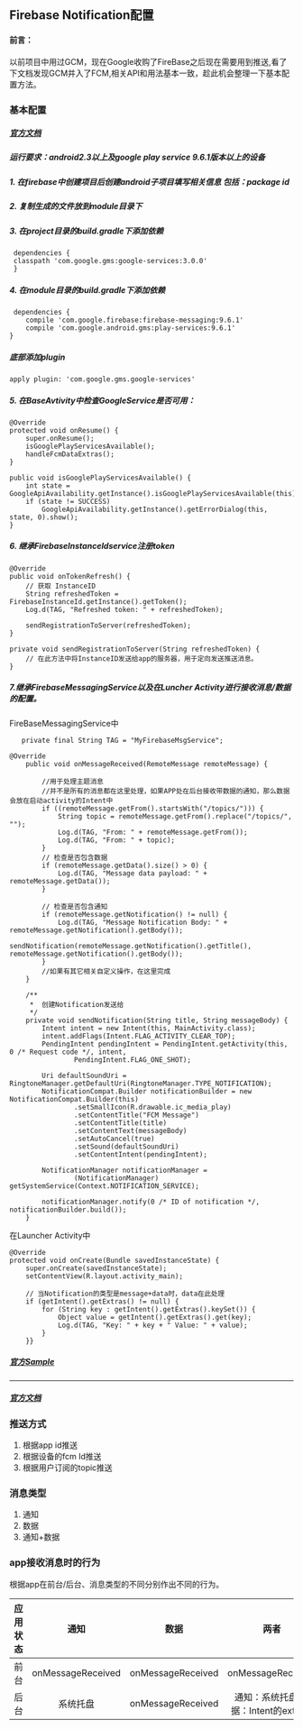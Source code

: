 ## Firebase Notification配置

#### 前言：  
以前项目中用过GCM，现在Google收购了FireBase之后现在需要用到推送,看了下文档发现GCM并入了FCM,相关API和用法基本一致，趁此机会整理一下基本配置方法。

### 基本配置  
##### [官方文档](https://firebase.google.cn/docs/android/setup)
##### 运行要求：android2.3以上及google play service 9.6.1版本以上的设备  

##### 1. 在firebase中创建项目后创建android子项目填写相关信息 包括：package id  
##### 2. 复制生成的文件放到module目录下   
##### 3. 在project目录的build.gradle下添加依赖 

```
 dependencies {
 classpath 'com.google.gms:google-services:3.0.0' 
 }
``` 

##### 4. 在module目录的build.gradle下添加依赖 

```
 dependencies {
    compile 'com.google.firebase:firebase-messaging:9.6.1'
    compile 'com.google.android.gms:play-services:9.6.1'
}
```

##### 底部添加plugin   

```
apply plugin: 'com.google.gms.google-services'
```  

##### 5. 在BaseAvtivity中检查GoogleService是否可用：

    @Override
    protected void onResume() {
        super.onResume();
        isGooglePlayServicesAvailable();
        handleFcmDataExtras();
    }

    public void isGooglePlayServicesAvailable() {
        int state = GoogleApiAvailability.getInstance().isGooglePlayServicesAvailable(this);
        if (state != SUCCESS)
            GoogleApiAvailability.getInstance().getErrorDialog(this, state, 0).show();
    }

##### 6.  继承FirebaseInstanceIdservice注册token

    @Override
    public void onTokenRefresh() {
        // 获取 InstanceID
        String refreshedToken = FirebaseInstanceId.getInstance().getToken();
        Log.d(TAG, "Refreshed token: " + refreshedToken);

        sendRegistrationToServer(refreshedToken);
    }

    private void sendRegistrationToServer(String refreshedToken) {
        // 在此方法中将InstanceID发送给app的服务器，用于定向发送推送消息。
    }

##### 7.继承FirebaseMessagingService以及在Luncher Activity进行接收消息/数据的配置。

FireBaseMessagingService中

```
   private final String TAG = "MyFirebaseMsgService";

@Override
    public void onMessageReceived(RemoteMessage remoteMessage) {

        //用于处理主题消息
        //并不是所有的消息都在这里处理，如果APP处在后台接收带数据的通知，那么数据会放在启动activity的Intent中
        if ((remoteMessage.getFrom().startsWith("/topics/"))) {
            String topic = remoteMessage.getFrom().replace("/topics/", "");
            Log.d(TAG, "From: " + remoteMessage.getFrom());
            Log.d(TAG, "From: " + topic);
        }
        // 检查是否包含数据
        if (remoteMessage.getData().size() > 0) {
            Log.d(TAG, "Message data payload: " + remoteMessage.getData());
        }

        // 检查是否包含通知
        if (remoteMessage.getNotification() != null) {
            Log.d(TAG, "Message Notification Body: " + remoteMessage.getNotification().getBody());
            sendNotification(remoteMessage.getNotification().getTitle(), remoteMessage.getNotification().getBody());
        }
        //如果有其它相关自定义操作，在这里完成
    }

    /**
     *  创建Notification发送给
     */
    private void sendNotification(String title, String messageBody) {
        Intent intent = new Intent(this, MainActivity.class);
        intent.addFlags(Intent.FLAG_ACTIVITY_CLEAR_TOP);
        PendingIntent pendingIntent = PendingIntent.getActivity(this, 0 /* Request code */, intent,
                PendingIntent.FLAG_ONE_SHOT);

        Uri defaultSoundUri = RingtoneManager.getDefaultUri(RingtoneManager.TYPE_NOTIFICATION);
        NotificationCompat.Builder notificationBuilder = new NotificationCompat.Builder(this)
                .setSmallIcon(R.drawable.ic_media_play)
                .setContentTitle("FCM Message")
                .setContentTitle(title)
                .setContentText(messageBody)
                .setAutoCancel(true)
                .setSound(defaultSoundUri)
                .setContentIntent(pendingIntent);

        NotificationManager notificationManager =
                (NotificationManager) getSystemService(Context.NOTIFICATION_SERVICE);

        notificationManager.notify(0 /* ID of notification */, notificationBuilder.build());
    }
```
在Launcher Activity中


    @Override
    protected void onCreate(Bundle savedInstanceState) {
        super.onCreate(savedInstanceState);
        setContentView(R.layout.activity_main);

        // 当Notification的类型是message+data时，data在此处理
        if (getIntent().getExtras() != null) {
            for (String key : getIntent().getExtras().keySet()) {
                Object value = getIntent().getExtras().get(key);
                Log.d(TAG, "Key: " + key + " Value: " + value);
            }
        }}

##### [官方Sample](https://github.com/firebase/quickstart-android/tree/master/messaging) 
---
##### [官方文档](https://firebase.google.cn/docs/notifications/android/console-audience)
### 推送方式  
1. 根据app id推送
2. 根据设备的fcm Id推送 
3. 根据用户订阅的topic推送

### 消息类型
1. 通知
2. 数据
3. 通知+数据

### app接收消息时的行为
根据app在前台/后台、消息类型的不同分别作出不同的行为。 

| 应用状态        | 通知              | 数据  | 两者 |
| ------------- |:-----------------:|:-----:|:---:|
| 前台           | onMessageReceived | onMessageReceived | onMessageReceived |
| 后台           | 系统托盘           | onMessageReceived|通知：系统托盘;数据：Intent的extra中|